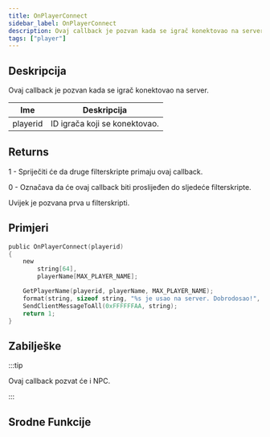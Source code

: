 ```yaml
---
title: OnPlayerConnect
sidebar_label: OnPlayerConnect
description: Ovaj callback je pozvan kada se igrač konektovao na server.
tags: ["player"]
---
```


## Deskripcija

Ovaj callback je pozvan kada se igrač konektovao na server.

| Ime      | Deskripcija                   |
| -------- | ----------------------------- |
| playerid | ID igrača koji se konektovao. |

## Returns

1 - Spriječiti će da druge filterskripte primaju ovaj callback.

0 - Označava da će ovaj callback biti proslijeđen do sljedeće filterskripte.

Uvijek je pozvana prva u filterskripti.

## Primjeri

```c
public OnPlayerConnect(playerid)
{
    new
        string[64],
        playerName[MAX_PLAYER_NAME];

    GetPlayerName(playerid, playerName, MAX_PLAYER_NAME);
    format(string, sizeof string, "%s je usao na server. Dobrodosao!", playerName);
    SendClientMessageToAll(0xFFFFFFAA, string);
    return 1;
}
```

## Zabilješke

:::tip

Ovaj callback pozvat će i NPC.

:::

## Srodne Funkcije
